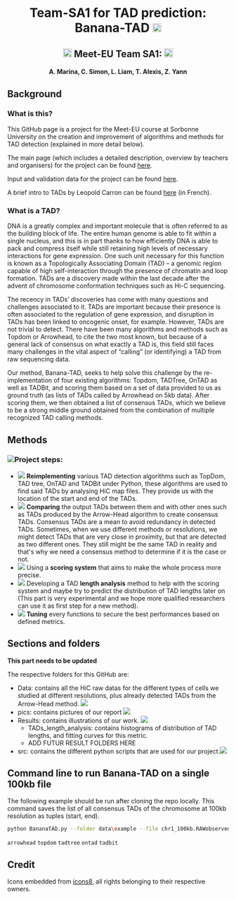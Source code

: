 <h1 align="center"> Team-SA1 for TAD prediction: Banana-TAD <img src="https://img.icons8.com/color/48/000000/banana.png" width="20"/> </h1>

<h2 align="center"><img src="https://img.icons8.com/external-justicon-flat-justicon/64/000000/external-france-countrys-flags-justicon-flat-justicon.png", width="20"/> Meet-EU Team SA1: <img src="https://img.icons8.com/external-justicon-flat-justicon/64/000000/external-france-countrys-flags-justicon-flat-justicon.png", width="20"/> </h2>
<h4 align="center"> A. Marina, C. Simon, L. Liam, T. Alexis, Z. Yann

## Background
### What is this?
This GitHub page is a project for the Meet-EU course at Sorbonne University on the creation and improvement of algorithms and methods for TAD detection (explained in more detail below).

The main page (which includes a detailed description, overview by teachers and organisers) for the project can be found [here](https://github.com/hdsu-bioquant/meet-eu-2021).

Input and validation data for the project can be found [here](http://www.lcqb.upmc.fr/meetu/).

A brief intro to TADs by Leopold Carron can be found [here](https://bioinfo-fr.net/quest-ce-quun-tad-topological-associated-domain) (in French).


### What is a TAD?
DNA is a greatly complex and important molecule that is often referred to as the building block of life. The entire human genome is able to fit within a single nucleus, and this is in part thanks to how efficiently DNA is able to pack and compress itself while still retaining high levels of necessary interactions for gene expression. One such unit necessary for this function is known as a Topologically Associating Domain (TAD) – a genomic region capable of high self-interaction through the presence of chromatin and loop formation. TADs are a discovery made within the last decade after the advent of chromosome conformation techniques such as Hi-C sequencing.

The recency in TADs’ discoveries has come with many questions and challenges associated to it. TADs are important because their presence is often associated to the regulation of gene expression, and disruption in TADs has been linked to oncogenic onset, for example. However, TADs are not trivial to detect. There have been many algorithms and methods such as Topdom or Arrowhead, to cite the two most known, but because of a general lack of consensus on what exactly a TAD is, this field still faces many challenges in the vital aspect of “calling” (or identifying) a TAD from raw sequencing data.

Our method, Banana-TAD, seeks to help solve this challenge by the re-implementation of four existing algorithms: Topdom, TADTree, OnTAD as well as TADBit, and scoring them based on a set of data provided to us as ground truth (as lists of TADs called by Arrowhead on 5kb data). After scoring them, we then obtained a list of consensus TADs, which we believe to be a strong middle ground obtained from the combination of multiple recognized TAD calling methods.

## Methods
### <img src="https://img.icons8.com/external-filled-outline-geotatah/40/000000/external-document-workmen-compensation-filled-outline-filled-outline-geotatah.png"/>Project steps:
- <img src="https://img.icons8.com/emoji/30/000000/telescope-.png"/> **Reimplementing** various TAD detection algorithms such as TopDom, TAD tree, OnTAD and TADBit under Python, these algorithms are used to find said TADs by analysing HiC map files. They provide us with the location of the start and end of the TADs.
- <img src="https://img.icons8.com/external-justicon-lineal-color-justicon/30/000000/external-hand-shake-woman-day-justicon-lineal-color-justicon.png"/> **Comparing** the output TADs between them and with other ones such as TADs produced by the Arrow-Head algorithm to create consensus TADs. Consensus TADs are a mean to avoid redundancy in detected TADs. Sometimes, when we use different methods or resolutions, we might detect TADs that are very close in proximity, but that are detected as two different ones. They still might be the same TAD in reality and that's why we need a consensus method to determine if it is the case or not. 
- <img src="https://img.icons8.com/emoji/30/000000/hundred-points.png"/> Using a **scoring system** that aims to make the whole process more precise.
- <img src="https://img.icons8.com/external-vitaliy-gorbachev-lineal-color-vitaly-gorbachev/30/000000/external-ruler-graphic-design-vitaliy-gorbachev-lineal-color-vitaly-gorbachev.png"/> Developing a TAD **length analysis** method to help with the scoring system and maybe try to predict the distribution of TAD lengths later on (This part is very experimental and we hope more qualified researchers can use it as first step for a new method).
- <img src="https://img.icons8.com/color/30/000000/vertical-settings-mixer--v1.png"/> **Tuning** every functions to secure the best performances based on defined metrics.

## Sections and folders
**This part needs to be updated**

The respective folders for this GitHub are:
- Data: contains all the HiC raw datas for the different types of cells we studied at different resolutions, plus already detected TADs from the Arrow-Head method. <img src="https://img.icons8.com/color/25/000000/123.png"/>
- pics: contains pictures of our report <img src="https://img.icons8.com/emoji/25/000000/paintbrush-emoji.png"/>
- Results: contains illustrations of our work. <img src="https://img.icons8.com/external-vitaliy-gorbachev-lineal-color-vitaly-gorbachev/25/000000/external-painting-museum-vitaliy-gorbachev-lineal-color-vitaly-gorbachev.png"/>
  - TADs_length_analysis: contains histograms of distribution of TAD lengths, and fitting curves for this metric.
  - ADD FUTUR RESULT FOLDERS HERE
- src: contains the different python scripts that are used for our project.<img src="https://img.icons8.com/color/25/000000/property-script.png"/>


## Command line to run Banana-TAD on a single 100kb file
The following example should be run after cloning the repo locally. This command saves the list of all consensus TADs of the chromosome at 100kb resolution as tuples (start, end).
```bash
python BananaTAD.py --folder data\example --file chr1_100kb.RAWobserved --cell_type GM12878 --resolution 100000 --chrom 1
```
`arrowhead` `topdom` `tadtree` `ontad` `tadbit`

## Credit
Icons embedded from [icons8](https://icons8.com/), all rights belonging to their respective owners.
